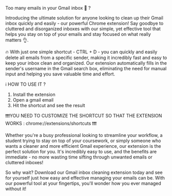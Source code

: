 Too many emails in your Gmail inbox 🤯 ?

Introducing the ultimate solution for anyone looking to clean up their Gmail inbox quickly and easily - our powerful Chrome extension! Say goodbye to cluttered and disorganized inboxes with our simple, yet effective tool that helps you stay on top of your emails and stay focused on what really matters 👌.

🔥 With just one simple shortcut - CTRL + D - you can quickly and easily delete all emails from a specific sender, making it incredibly fast and easy to keep your inbox clean and organized. Our extension automatically fills in the sender's username in the Gmail search box, eliminating the need for manual input and helping you save valuable time and effort.

ℹ️ HOW TO USE IT ?
1) Install the extension
2) Open a gmail email
3) Hit the shortcut and see the result

❗️❗️❗️YOU NEED TO CUSTOMIZE THE SHORTCUT SO THAT THE EXTENSION WORKS : chrome://extensions/shortcuts ❗️❗️❗️

Whether you're a busy professional looking to streamline your workflow, a student trying to stay on top of your coursework, or simply someone who wants a cleaner and more efficient Gmail experience, our extension is the perfect solution for you. It's incredibly easy to use, and the benefits are immediate - no more wasting time sifting through unwanted emails or cluttered inboxes!

So why wait? Download our Gmail inbox cleaning extension today and see for yourself just how easy and effective managing your emails can be. With our powerful tool at your fingertips, you'll wonder how you ever managed without it!
